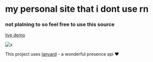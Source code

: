 # my personal site that i dont use rn
###  not plalning to so feel free to use this source

[live demo](https://lcian.netlify.app/)

![x](https://jpeg.lat/image/BceMF7y6ml.png)


This project uses [lanyard](https://github.com/Phineas/lanyard) - a wonderful presence api ❤️  

